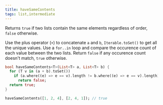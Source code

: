 ```yaml
---
title: haveSameContents
tags: list,intermediate
---
```


Returns `true` if two lists contain the same elements regardless of order, `false` otherwise.


Use the plus operator (`+`) to concatenate `a` and `b`, `Iterable.toSet()` to get all the unique values.
Use a `for..in` loop and compare the occurence count of each value between the two lists.
Return `false` if any occurence count doesn't match, `true` otherwise.

```dart
bool haveSameContents<T>(List<T> a, List<T> b) {
  for (T v in (a + b).toSet())
    if (a.where((e) => e == v).length != b.where((e) => e == v).length)
      return false;
  return true;
}
```

```dart
haveSameContents([1, 2, 4], [2, 4, 1]); // true
```
